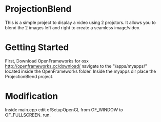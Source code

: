 # ProjectionBlend

This is a simple project to display a video using 2 projctors. It allows you to blend the 2 images left and right to create a seamless image/video. 

# Getting Started

First, Download OpenFrameworks for osx http://openframeworks.cc/download/ 
navigate to the "/apps/myapps/" located inside the OpenFrameworks folder.
Inside the myapps dir place the ProjectionBlend project. 

# Modification 
Inside main.cpp edit ofSetupOpenGL from OF_WINDOW to OF_FULLSCREEN.
run.
